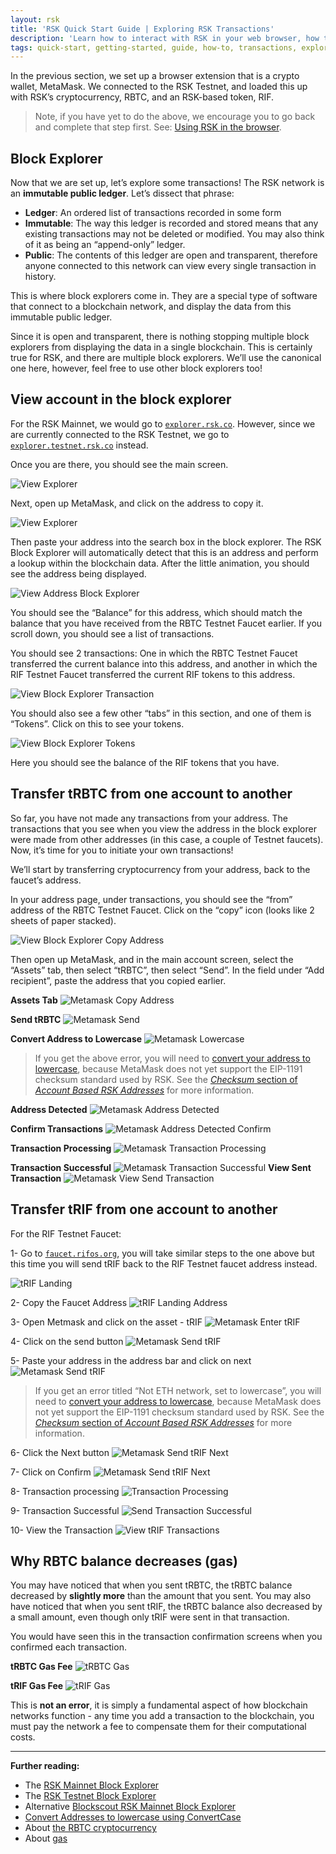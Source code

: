 ```yaml
---
layout: rsk
title: 'RSK Quick Start Guide | Exploring RSK Transactions'
description: 'Learn how to interact with RSK in your web browser, how to look at RSK transactions, develop and deploy your very first smart contract to the RSK network.'
tags: quick-start, getting-started, guide, how-to, transactions, explorer, bitcoin, rsk, peer-to-peer, merged-mining, blockchain, powpeg
---
```


In the previous section, we set up a browser extension that is a crypto wallet, MetaMask. We connected to the RSK Testnet, and loaded this up with RSK’s cryptocurrency, RBTC, and an RSK-based token, RIF. 

> Note, if you have yet to do the above, we encourage you to go back and complete that step first. See: [Using RSK in the browser](/guides/quickstart/browser).

## Block Explorer

Now that we are set up, let’s explore some transactions!
The RSK network is an **immutable public ledger**.
Let’s dissect that phrase:
- **Ledger**: An ordered list of transactions recorded in some form
- **Immutable**: The way this ledger is recorded and stored means that any existing transactions may not be deleted or modified. You may also think of it as being an “append-only” ledger.
- **Public**: The contents of this ledger are open and transparent, therefore anyone connected to this network can view every single transaction in history.

This is where block explorers come in.
They are a special type of software that connect to a blockchain network, and display the data from this immutable public ledger.

Since it is open and transparent, there is nothing stopping multiple block explorers from displaying the data in a single blockchain. This is certainly true for RSK, and there are multiple block explorers. We’ll use the canonical one here, however, feel free to use other block explorers too!

## View account in the block explorer

For the RSK Mainnet, we would go to [`explorer.rsk.co`](https://explorer.rsk.co/).
However, since we are currently connected to the RSK Testnet, we go to [`explorer.testnet.rsk.co`](https://explorer.testnet.rsk.co/) instead.

Once you are there, you should see the main screen.

![View Explorer](/assets/img/guides/quickstart/transactions/explorer.png)

Next, open up MetaMask, and click on the address to copy it.

![View Explorer](/assets/img/guides/quickstart/transactions/metamask_address.png)

Then paste your address into the search box in the block explorer. The RSK Block Explorer will automatically detect that this is an address and perform a lookup within the blockchain data. After the little animation, you should see the address being displayed.

![View Address Block Explorer](/assets/img/guides/quickstart/transactions/view_address_block_explorer.png)

You should see the “Balance” for this address, which should match the balance that you have received from the RBTC Testnet Faucet earlier. If you scroll down, you should see a list of transactions.

You should see 2 transactions: One in which the RBTC Testnet Faucet transferred the current balance into this address, and another in which the RIF Testnet Faucet transferred the current RIF tokens to this address.

![View Block Explorer Transaction](/assets/img/guides/quickstart/transactions/explorer_transactions.png)

You should also see a few other “tabs” in this section, and one of them is “Tokens”. Click on this to see your tokens.

![View Block Explorer Tokens](/assets/img/guides/quickstart/transactions/explorer_token.png)

Here you should see the balance of the RIF tokens that you have.

## Transfer tRBTC from one account to another

So far, you have not made any transactions from your address. The transactions that you see when you view the address in the block explorer were made from other addresses (in this case, a couple of Testnet faucets). Now, it’s time for you to initiate your own transactions!

We’ll start by transferring cryptocurrency from your address, back to the faucet’s address.

In your address page, under transactions, you should see the “from” address of the RBTC Testnet Faucet. Click on the “copy” icon (looks like 2 sheets of paper stacked).

![View Block Explorer Copy Address](/assets/img/guides/quickstart/transactions/explorer_copy_address.png)

Then open up MetaMask, and in the main account screen, select the “Assets” tab, then select “tRBTC”, then select “Send”. In the field under “Add recipient”, paste the address that you copied earlier.

**Assets Tab**
![Metamask Copy Address](/assets/img/guides/quickstart/transactions/metamask_copy_address.png)

**Send tRBTC**
![Metamask Send](/assets/img/guides/quickstart/transactions/metamask_send.png)

**Convert Address to Lowercase**
![Metamask Lowercase](/assets/img/guides/quickstart/transactions/metamask_lowercase.png)

> If you get the above error, you will need to [convert your address to lowercase](https://convertcase.net/), because MetaMask does not yet support the EIP-1191 checksum standard used by RSK. See the [*Checksum* section of *Account Based RSK Addresses*](/rsk/architecture/account-based/) for more information.

**Address Detected**
![Metamask Address Detected](/assets/img/guides/quickstart/transactions/metamask_address_detected.png)

**Confirm Transactions**
![Metamask Address Detected Confirm](/assets/img/guides/quickstart/transactions/metamask_confirm_ether.png)

**Transaction Processing**
![Metamask Transaction Processing](/assets/img/guides/quickstart/transactions/metamask_send_ether.png)

**Transaction Successful**
![Metamask Transaction Successful](/assets/img/guides/quickstart/transactions/metamask_send_eth_success.png)
**View Sent Transaction**
![Metamask View Send Transaction](/assets/img/guides/quickstart/transactions/metamask_view_send_transactions.png)

## Transfer tRIF from one account to another

For the RIF Testnet Faucet:

1- Go to [`faucet.rifos.org`](https://faucet.rifos.org), you will take similar steps to the one above but this time you will send tRIF back to the RIF Testnet faucet address instead.

![tRIF Landing](/assets/img/guides/quickstart/transactions/rif_faucet_landing.png)

2- Copy the Faucet Address
![tRIF Landing Address](/assets/img/guides/quickstart/transactions/rif_faucet_address.png)

3- Open Metmask and click on the asset - tRIF
![Metamask Enter tRIF](/assets/img/guides/quickstart/transactions/metamask_enter_trif.png)

4- Click on the send button
![Metamask Send tRIF](/assets/img/guides/quickstart/transactions/metamask_send_trif.png)

5- Paste your address in the address bar and click on next
![Metamask Send tRIF](/assets/img/guides/quickstart/transactions/metamask_enter_address.png)

> If you get an error titled “Not ETH network, set to lowercase”, you will need to [convert your address to lowercase](https://convertcase.net/), because MetaMask does not yet support the EIP-1191 checksum standard used by RSK. See the [*Checksum* section of *Account Based RSK Addresses*](/rsk/architecture/account-based/) for more information.

6- Click the Next button
![Metamask Send tRIF Next](/assets/img/guides/quickstart/transactions/metamask_send_rif_next.png)

7- Click on Confirm
![Metamask Send tRIF Next](/assets/img/guides/quickstart/transactions/metamask_confirm_trif.png)

8- Transaction processing
![Transaction Processing](/assets/img/guides/quickstart/transactions/trif_processing.png)

9- Transaction Successful
![Send Transaction Successful](/assets/img/guides/quickstart/transactions/send_trif_success.png)

10- View the Transaction
![View tRIF Transactions](/assets/img/guides/quickstart/transactions/view_trif_transactions.png)

## Why RBTC balance decreases (gas)

You may have noticed that when you sent tRBTC, the tRBTC balance decreased by **slightly more** than the amount that you sent. You may also have noticed that when you sent tRIF, the tRBTC balance also decreased by a small amount, even though only tRIF were sent in that transaction.

You would have seen this in the transaction confirmation screens when you confirmed each transaction.

**tRBTC Gas Fee**
![tRBTC Gas](/assets/img/guides/quickstart/transactions/rbtc_gas_fee.png)

**tRIF Gas Fee**
![tRIF Gas](/assets/img/guides/quickstart/transactions/metamask_trif_gas.png)

This is **not an error**, it is simply a fundamental aspect of how blockchain networks function - any time you add a transaction to the blockchain, you must pay the network a fee to compensate them for their computational costs.

----
**Further reading:**

- The [RSK Mainnet Block Explorer](https://explorer.rsk.co/)
- The [RSK Testnet Block Explorer](https://explorer.testnet.rsk.co/)
- Alternative [Blockscout RSK Mainnet Block Explorer](https://blockscout.com/rsk/mainnet/)
- [Convert Addresses to lowercase using ConvertCase](https://convertcase.net)
- About [the RBTC cryptocurrency](/rsk/rbtc/)
- About [gas](/rsk/rbtc/gas/)
